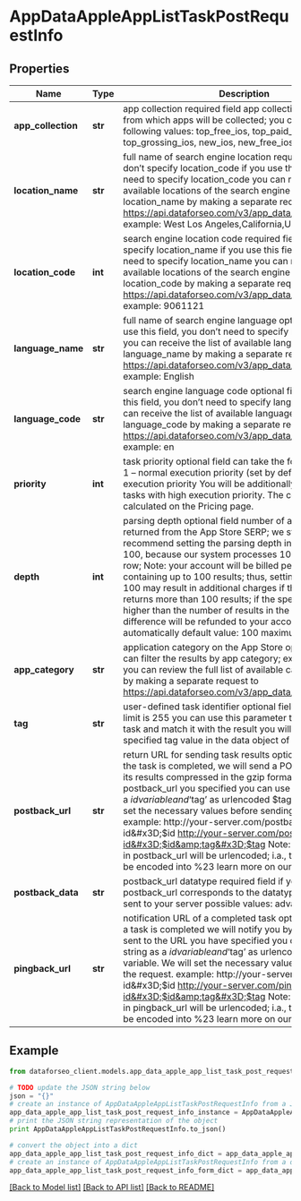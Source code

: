 # AppDataAppleAppListTaskPostRequestInfo


## Properties

Name | Type | Description | Notes
------------ | ------------- | ------------- | -------------
**app_collection** | **str** | app collection required field app collection on App Store from which apps will be collected; you can specify the following values: top_free_ios, top_paid_ios, top_grossing_ios, new_ios, new_free_ios, new_paid_ios | [optional] 
**location_name** | **str** | full name of search engine location required field if you don’t specify location_code if you use this field, you don’t need to specify location_code you can receive the list of available locations of the search engine with their location_name by making a separate request to https://api.dataforseo.com/v3/app_data/apple/locations example: West Los Angeles,California,United States | [optional] 
**location_code** | **int** | search engine location code required field if you don’t specify location_name if you use this field, you don’t need to specify location_name you can receive the list of available locations of the search engine with their location_code by making a separate request to https://api.dataforseo.com/v3/app_data/apple/locations example: 9061121 | [optional] 
**language_name** | **str** | full name of search engine language optional field if you use this field, you don’t need to specify language_code you can receive the list of available languages with language_name by making a separate request to https://api.dataforseo.com/v3/app_data/apple/languages example: English | [optional] 
**language_code** | **str** | search engine language code optional field if you use this field, you don’t need to specify language_name you can receive the list of available languages with their language_code by making a separate request to https://api.dataforseo.com/v3/app_data/apple/languages example: en | [optional] 
**priority** | **int** | task priority optional field can take the following values: 1 – normal execution priority (set by default) 2 – high execution priority You will be additionally charged for the tasks with high execution priority. The cost can be calculated on the Pricing page. | [optional] 
**depth** | **int** | parsing depth optional field number of apps to be returned from the App Store SERP; we strongly recommend setting the parsing depth in the multiples of 100, because our system processes 100 results in a row; Note: your account will be billed per each SERP containing up to 100 results; thus, setting a depth above 100 may result in additional charges if the search engine returns more than 100 results; if the specified depth is higher than the number of results in the response, the difference will be refunded to your account balance automatically default value: 100 maximum value: 1000 | [optional] 
**app_category** | **str** | application category on the App Store optional field you can filter the results by app category; example: lifestyle; you can review the full list of available categories here or by making a separate request to https://api.dataforseo.com/v3/app_data/apple/categories | [optional] 
**tag** | **str** | user-defined task identifier optional field the character limit is 255 you can use this parameter to identify the task and match it with the result you will find the specified tag value in the data object of the response | [optional] 
**postback_url** | **str** | return URL for sending task results optional field once the task is completed, we will send a POST request with its results compressed in the gzip format to the postback_url you specified you can use the ‘$id’ string as a $id variable and ‘$tag’ as urlencoded $tag variable. We will set the necessary values before sending the request. example: http://your-server.com/postbackscript?id&#x3D;$id http://your-server.com/postbackscript?id&#x3D;$id&amp;tag&#x3D;$tag Note: special symbols in postback_url will be urlencoded; i.a., the # symbol will be encoded into %23 learn more on our Help Center | [optional] 
**postback_data** | **str** | postback_url datatype required field if you specify postback_url corresponds to the datatype that will be sent to your server possible values: advanced | [optional] 
**pingback_url** | **str** | notification URL of a completed task optional field when a task is completed we will notify you by GET request sent to the URL you have specified you can use the ‘$id’ string as a $id variable and ‘$tag’ as urlencoded $tag variable. We will set the necessary values before sending the request. example: http://your-server.com/pingscript?id&#x3D;$id http://your-server.com/pingscript?id&#x3D;$id&amp;tag&#x3D;$tag Note: special symbols in pingback_url will be urlencoded; i.a., the # symbol will be encoded into %23 learn more on our Help Center | [optional] 

## Example

```python
from dataforseo_client.models.app_data_apple_app_list_task_post_request_info import AppDataAppleAppListTaskPostRequestInfo

# TODO update the JSON string below
json = "{}"
# create an instance of AppDataAppleAppListTaskPostRequestInfo from a JSON string
app_data_apple_app_list_task_post_request_info_instance = AppDataAppleAppListTaskPostRequestInfo.from_json(json)
# print the JSON string representation of the object
print AppDataAppleAppListTaskPostRequestInfo.to_json()

# convert the object into a dict
app_data_apple_app_list_task_post_request_info_dict = app_data_apple_app_list_task_post_request_info_instance.to_dict()
# create an instance of AppDataAppleAppListTaskPostRequestInfo from a dict
app_data_apple_app_list_task_post_request_info_form_dict = app_data_apple_app_list_task_post_request_info.from_dict(app_data_apple_app_list_task_post_request_info_dict)
```
[[Back to Model list]](../README.md#documentation-for-models) [[Back to API list]](../README.md#documentation-for-api-endpoints) [[Back to README]](../README.md)


